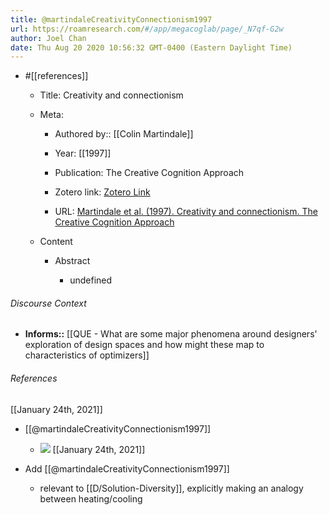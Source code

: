 ```yaml
---
title: @martindaleCreativityConnectionism1997
url: https://roamresearch.com/#/app/megacoglab/page/_N7qf-G2w
author: Joel Chan
date: Thu Aug 20 2020 10:56:32 GMT-0400 (Eastern Daylight Time)
---
```


- #[[references]]

    - Title: Creativity and connectionism

    - Meta:

        - Authored by:: [[Colin Martindale]]

        - Year: [[1997]]

        - Publication: The Creative Cognition Approach

        - Zotero link: [Zotero Link](zotero://select/items/7_GF2R5P8L)

        - URL: [Martindale et al. (1997). Creativity and connectionism. The Creative Cognition Approach](undefined)

    - Content

        - Abstract

            - undefined

###### Discourse Context

- **Informs::** [[QUE - What are some major phenomena around designers' exploration of design spaces and how might these map to characteristics of optimizers]]

###### References

[[January 24th, 2021]]

- [[@martindaleCreativityConnectionism1997]]

    - ![](https://firebasestorage.googleapis.com/v0/b/firescript-577a2.appspot.com/o/imgs%2Fapp%2Fmegacoglab%2FgBj9XNDz1L.png?alt=media&token=8be95f1e-f303-4bb6-a64d-56a543e8e5cd)
[[January 24th, 2021]]

- Add [[@martindaleCreativityConnectionism1997]]

    - relevant to [[D/Solution-Diversity]], explicitly making an analogy between heating/cooling
